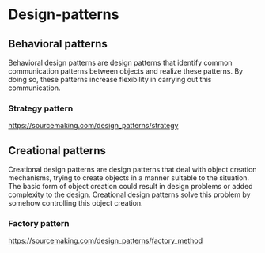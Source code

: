 # Design-patterns

## Behavioral patterns

Behavioral design patterns are design patterns that identify common communication patterns between objects 
and realize these patterns. By doing so, these patterns increase flexibility in carrying out this communication.

### Strategy pattern

https://sourcemaking.com/design_patterns/strategy

## Creational patterns

Creational design patterns are design patterns that deal with object creation mechanisms, 
trying to create objects in a manner suitable to the situation.
The basic form of object creation could result in design problems or added complexity to the design. 
Creational design patterns solve this problem by somehow controlling this object creation.

### Factory pattern

https://sourcemaking.com/design_patterns/factory_method
